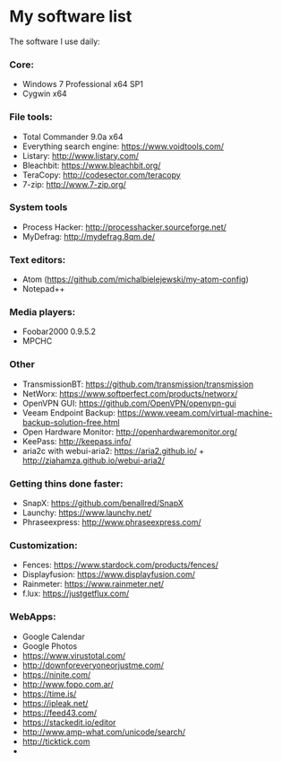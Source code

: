 # My software list
The software I use daily:

### Core:
* Windows 7 Professional x64 SP1
* Cygwin x64

### File tools:
* Total Commander 9.0a x64
* Everything search engine: <https://www.voidtools.com/>
* Listary: <http://www.listary.com/>
* Bleachbit: <https://www.bleachbit.org/>
* TeraCopy: <http://codesector.com/teracopy>
* 7-zip: <http://www.7-zip.org/>

### System tools
* Process Hacker: <http://processhacker.sourceforge.net/>
* MyDefrag: <http://mydefrag.8qm.de/>

### Text editors:
* Atom (<https://github.com/michalbielejewski/my-atom-config>)
* Notepad++

### Media players:
* Foobar2000 0.9.5.2
* MPCHC

### Other
* TransmissionBT: <https://github.com/transmission/transmission>
* NetWorx: <https://www.softperfect.com/products/networx/>
* OpenVPN GUI: <https://github.com/OpenVPN/openvpn-gui>
* Veeam Endpoint Backup: <https://www.veeam.com/virtual-machine-backup-solution-free.html>
* Open Hardware Monitor: <http://openhardwaremonitor.org/>
* KeePass: <http://keepass.info/>
* aria2c with webui-aria2: <https://aria2.github.io/> + <http://ziahamza.github.io/webui-aria2/>

### Getting thins done faster:
* SnapX: <https://github.com/benallred/SnapX>
* Launchy: <https://www.launchy.net/>
* Phraseexpress: <http://www.phraseexpress.com/>

### Customization:
* Fences: <https://www.stardock.com/products/fences/>
* Displayfusion: <https://www.displayfusion.com/>
* Rainmeter: <https://www.rainmeter.net/>
* f.lux: <https://justgetflux.com/>

### WebApps:
* Google Calendar
* Google Photos
* https://www.virustotal.com/
* http://downforeveryoneorjustme.com/
* https://ninite.com/
* http://www.fopo.com.ar/
* https://time.is/
* https://ipleak.net/
* https://feed43.com/
* https://stackedit.io/editor
* http://www.amp-what.com/unicode/search/
* http://ticktick.com
*
